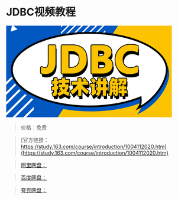 # JDBC视频教程

![img](../../../assets/study163/free/7810c28b31694e64996ad71289de5d99.jpg)

> 价格：免费

> [官方链接：https://study.163.com/course/introduction/1004112020.htm](https://study.163.com/course/introduction/1004112020.htm)

> [阿里网盘：]()

> [百度网盘：]()

> [夸克网盘：]()

